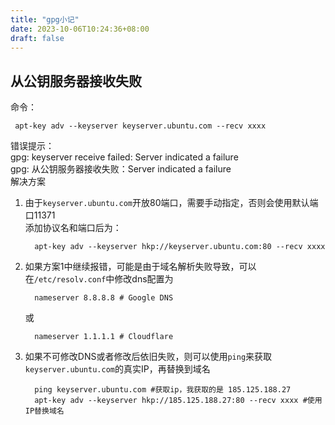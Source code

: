 ```yaml
---
title: "gpg小记"
date: 2023-10-06T10:24:36+08:00
draft: false
---
```


## 从公钥服务器接收失败
命令：
```shell
 apt-key adv --keyserver keyserver.ubuntu.com --recv xxxx
```
错误提示：\
gpg: keyserver receive failed: Server indicated a failure\
gpg: 从公钥服务器接收失败：Server indicated a failure\
解决方案
1. 由于```keyserver.ubuntu.com```开放80端口，需要手动指定，否则会使用默认端口11371 \
   添加协议名和端口后为：
   ```shell
     apt-key adv --keyserver hkp://keyserver.ubuntu.com:80 --recv xxxx
   ```
2. 如果方案1中继续报错，可能是由于域名解析失败导致，可以在```/etc/resolv.conf```中修改dns配置为
   ```shell
     nameserver 8.8.8.8 # Google DNS
   ```
   或
   ```shell
     nameserver 1.1.1.1 # Cloudflare
   ```
3. 如果不可修改DNS或者修改后依旧失败，则可以使用```ping```来获取```keyserver.ubuntu.com```的真实IP，再替换到域名
   ```shell
     ping keyserver.ubuntu.com #获取ip，我获取的是 185.125.188.27
     apt-key adv --keyserver hkp://185.125.188.27:80 --recv xxxx #使用IP替换域名
   ```
